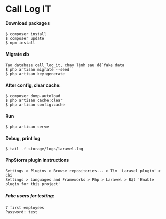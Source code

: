 # Call Log IT

#### Download packages
    $ composer install
    $ composer update
    $ npm install

#### Migrate db
    Tạo database call_log_it, chạy lệnh sau để fake data
    $ php artisan migrate --seed
    $ php artisan key:generate

#### After config, clear cache:
    $ composer dump-autoload
    $ php artisan cache:clear
    $ php artisan config:cache
    
#### Run
    $ php artisan serve
    
#### Debug, print log
    $ tail -f storage/logs/laravel.log
    
#### PhpStorm plugin instructions
    Settings > Plugins > Browse repositories... > Tìm 'Laravel plugin' > Cài 
    Settings > Languages and Frameworks > Php > Laravel > Bật 'Enable plugin for this project'
    
##### Fake users for testing: 
    7 first employees
    Password: test
